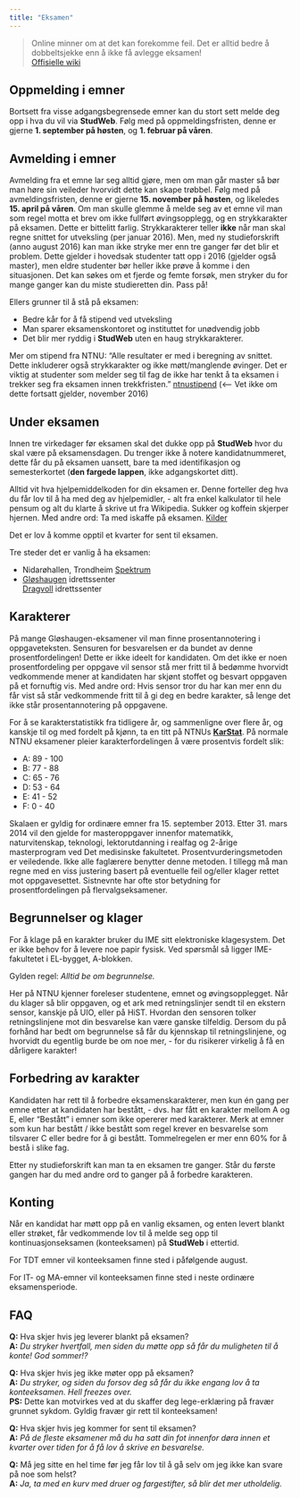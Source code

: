 ```yaml
---
title: "Eksamen"
---
```


> Online minner om at det kan forekomme feil. Det er alltid bedre å
dobbeltsjekke enn å ikke få avlegge eksamen!  
> [Offisielle wiki][]

Oppmelding i emner
------------------

Bortsett fra visse adgangsbegrensede emner kan du stort sett melde deg
opp i hva du vil via **StudWeb**. Følg med på oppmeldingsfristen, denne
er gjerne **1. september på høsten**, og  **1. februar på
våren**.

Avmelding i emner
-----------------

Avmelding fra et emne lar seg alltid gjøre, men om man går master så bør
man høre sin veileder hvorvidt dette kan skape trøbbel. Følg med på
avmeldingsfristen, denne er gjerne **15. november på høsten**, og
likeledes **15. april på våren**. Om man skulle glemme å melde seg av et
emne vil man som regel motta et brev om ikke fullført øvingsopplegg, og
en strykkarakter på eksamen. Dette er bittelitt farlig. Strykkarakterer teller **ikke** når man skal regne snittet for utveksling (per januar 2016). Men, med ny studieforskrift (anno august 2016) kan man ikke stryke mer enn tre ganger før det blir et problem. Dette gjelder i hovedsak studenter tatt opp i 2016 (gjelder også master), men eldre studenter bør heller ikke prøve å komme i den situasjonen. Det kan søkes om et fjerde og femte forsøk, men stryker du for mange ganger kan du miste studieretten din. Pass på!

Ellers grunner til å stå på eksamen:
* Bedre kår for å få stipend ved utveksling  
* Man sparer eksamenskontoret og instituttet for unødvendig jobb  
* Det blir mer ryddig i **StudWeb** uten en haug strykkarakterer.

Mer om stipend fra NTNU: “Alle resultater er med i beregning av snittet.
Dette inkluderer også strykkarakter og ikke møtt/manglende øvinger. Det
er viktig at studenter som melder seg til fag de ikke har tenkt å ta
eksamen i trekker seg fra eksamen innen trekkfristen.” [ntnustipend][] (<-- Vet ikke om dette fortsatt gjelder, november 2016)

Under eksamen
-------------

Innen tre virkedager før eksamen skal det dukke opp på **StudWeb** hvor
du skal være på eksamensdagen. Du trenger ikke å notere
kandidatnummeret, dette får du på eksamen uansett, bare ta med
identifikasjon og semesterkortet (**den fargede lappen**, ikke
adgangskortet ditt).

Alltid vit hva hjelpemiddelkoden for din eksamen er. Denne forteller deg
hva du får lov til å ha med deg av hjelpemidler, - alt fra enkel
kalkulator til hele pensum og alt du klarte å skrive ut fra Wikipedia.
Sukker og koffein skjerper hjernen. Med andre ord: Ta med iskaffe på
eksamen. [Kilder][]

Det er lov å komme opptil et kvarter for sent til eksamen.

Tre steder det er vanlig å ha eksamen:  
* Nidarøhallen, Trondheim [Spektrum][]  
* [Gløshaugen][] idrettssenter  
[Dragvoll][] idrettssenter

Karakterer
----------

På mange Gløshaugen-eksamener vil man finne prosentannotering i
oppgaveteksten. Sensuren for besvarelsen er da bundet av denne
prosentfordelingen! Dette er ikke ideelt for kandidaten. Om det ikke er
noen prosentfordeling per oppgave vil sensor stå mer fritt til å bedømme
hvorvidt vedkommende mener at kandidaten har skjønt stoffet og besvart
oppgaven på et fornuftig vis. Med andre ord: Hvis sensor tror du har kan
mer enn du får vist så står vedkommende fritt til å gi deg en bedre
karakter, så lenge det ikke står prosentannotering på oppgavene.

For å se karakterstatistikk fra tidligere år, og sammenligne over flere
år, og kanskje til og med fordelt på kjønn, ta en titt på NTNUs
**[KarStat][]**. På normale NTNU eksamener pleier karakterfordelingen å være prosentvis fordelt slik:  
* A: 89 - 100  
* B: 77 - 88  
* C: 65 - 76  
* D: 53 - 64  
* E: 41 - 52  
* F: 0 - 40

Skalaen er gyldig for ordinære emner fra 15. september 2013. Etter 31. mars 2014 vil den gjelde for masteroppgaver innenfor matematikk, naturvitenskap, teknologi, lektorutdanning i realfag og 2-årige masterprogram ved Det medisinske fakultetet.
Prosentvurderingsmetoden er veiledende. Ikke alle faglærere benytter denne metoden. I tillegg må man regne med en viss justering basert på
eventuelle feil og/eller klager rettet mot oppgavesettet. Sistnevnte har ofte stor betydning for prosentfordelingen på flervalgseksamener.

Begrunnelser og klager
----------------------

For å klage på en karakter bruker du IME sitt elektroniske klagesystem. Det er ikke behov for å levere noe papir fysisk. Ved spørsmål så ligger IME-fakultetet i EL-bygget, A-blokken.

Gylden regel: *Alltid be om begrunnelse.*

Her på NTNU kjenner foreleser studentene, emnet og øvingsopplegget. Når
du klager så blir oppgaven, og et ark med retningslinjer sendt til en
ekstern sensor, kanskje på UIO, eller på HiST. Hvordan den sensoren
tolker retningslinjene mot din besvarelse kan være ganske tilfeldig.
Dersom du på forhånd har bedt om begrunnelse så får du kjennskap til
retningslinjene, og hvorvidt du egentlig burde be om noe mer, - for du
risikerer virkelig å få en dårligere karakter!

Forbedring av karakter
----------------------

Kandidaten har rett til å forbedre eksamenskarakterer, men kun én gang
per emne etter at kandidaten har bestått, - dvs. har fått en karakter
mellom A og E, eller “Bestått” i emner som ikke opererer med karakterer.
Merk at emner som kun har bestått / ikke bestått som regel krever en
besvarelse som tilsvarer C eller bedre for å gi bestått. Tommelregelen
er mer enn 60% for å bestå i slike fag.

Etter ny studieforskrift kan man ta en eksamen tre ganger. Står du første gangen har du med andre ord to ganger på å forbedre karakteren.

Konting
-------

Når en kandidat har møtt opp på en vanlig eksamen, og enten levert
blankt eller strøket, får vedkommende lov til å melde seg opp til
kontinuasjonseksamen (konteeksamen) på **StudWeb** i ettertid.

For TDT emner vil konteeksamen finne sted i påfølgende august.

For IT- og MA-emner vil konteeksamen finne sted i neste ordinære
eksamensperiode.

FAQ
---

**Q:** Hva skjer hvis jeg leverer blankt på eksamen?  
**A:** *Du stryker hvertfall, men siden du møtte opp så får du
muligheten til å konte! God sommer!?*

**Q:** Hva skjer hvis jeg ikke møter opp på eksamen?  
**A:** *Du stryker, og siden du forsov deg så får du ikke engang lov å
ta konteeksamen. Hell freezes over.*  
**PS:** Dette kan motvirkes ved at du skaffer deg lege-erklæring på
fravær grunnet sykdom. Gyldig fravær gir rett til konteeksamen!

**Q:** Hva skjer hvis jeg kommer for sent til eksamen?  
**A:** *På de fleste eksamener må du ha satt din fot innenfor døra innen
et kvarter over tiden for å få lov å skrive en besvarelse.*

**Q:** Må jeg sitte en hel time før jeg får lov til å gå selv om jeg
ikke kan svare på noe som helst?  
**A:** *Ja, ta med en kurv med druer og fargestifter, så blir det mer
utholdelig.*

[Offisielle wiki]: https://innsida.ntnu.no/eksamen
[ntnustipend]: https://www.ntnu.no/studier/international/ntnustipend
[Kilder]: http://bit.ly/GlucoseAndCaffeine
[Dragvoll]: http://bit.ly/DragvollIdrettsSenter
[Gløshaugen]: http://bit.ly/GloshaugenIdrettsSenter 
[Spektrum]: http://bit.ly/TrondheimSpektrum
[KarStat]: http://www.ntnu.no/karstat/login.do
[begrunnelse/klage]: http://www.ime.ntnu.no/eksamensweb 
[kartet]: http://ntnu.no/kart